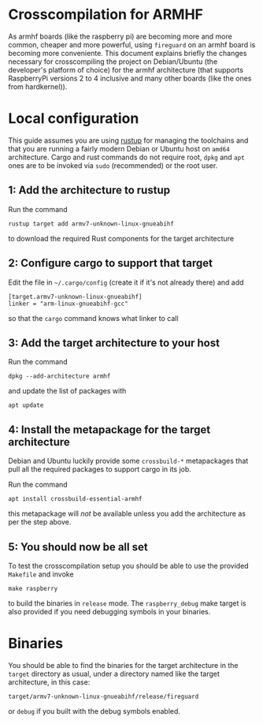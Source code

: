# Crosscompilation for ARMHF

As armhf boards (like the raspberry pi) are becoming more and more common, 
cheaper and more powerful, using `fireguard` on an armhf board is becoming
more conveniente. This document explains briefly the changes necessary
for crosscompiling the project on Debian/Ubuntu (the developer's platform
of choice) for the armhf architecture (that supports RaspberryPi versions 2
to 4 inclusive and many other boards (like the ones from hardkernel)).

# Local configuration

This guide assumes you are using [rustup](https://rustup.rs/) for managing
the toolchains and that you are running a fairly modern Debian or Ubuntu
host on `amd64` architecture. Cargo and rust commands do not require root,
`dpkg` and `apt` ones are to be invoked via `sudo` (recommended) or the root
user.

## 1: Add the architecture to rustup

Run the command

```
rustup target add armv7-unknown-linux-gnueabihf
```

to download the required Rust components for the target architecture

## 2: Configure cargo to support that target

Edit the file in `~/.cargo/config` (create it if it's not already
there) and add

```
[target.armv7-unknown-linux-gnueabihf]
linker = "arm-linux-gnueabihf-gcc"
```

so that the `cargo` command knows what linker to call

## 3: Add the target architecture to your host

Run the command

```
dpkg --add-architecture armhf
```

and update the list of packages with

```
apt update
```

## 4: Install the metapackage for the target architecture

Debian and Ubuntu luckily provide some `crossbuild-*`  metapackages that pull
all the required packages to support cargo in its job.

Run the command

```
apt install crossbuild-essential-armhf
```

this metapackage will _not_ be available unless you add the architecture
as per the step above.

## 5: You should now be all set

To test the crosscompilation setup you should be able to use the provided
`Makefile` and invoke

```
make raspberry
```

to build the binaries in `release` mode. The `raspberry_debug` make target is
also provided if you need debugging symbols in your binaries.


# Binaries

You should be able to find the binaries for the target architecture in
the `target` directory as usual, under a directory named like the target 
architecture, in this case:

```
target/armv7-unknown-linux-gnueabihf/release/fireguard
```

or `debug` if you built with the debug symbols enabled.
